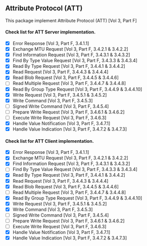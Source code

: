 ## Attribute Protocol (ATT)

This package implement Attribute Protocol (ATT) [Vol 3, Part F]

#### Check list for ATT Server implementation.
  - [x] Error Response [Vol 3, Part F, 3.4.1.1]
  - [x] Exchange MTU Request [Vol 3, Part F, 3.4.2.1 & 3.4.2.2]
  - [x] Find Information Request [Vol 3, Part F, 3.4.3.1 & 3.4.3.2]
  - [x] Find By Type Value Request [Vol 3, Part F, 3.4.3.3 & 3.4.3.4]
  - [x] Read By Type Request [Vol 3, Part F, 3.4.4.1 & 3.4.4.2]
  - [x] Read Request [Vol 3, Part F, 3.4.4.3 & 3.4.4.4]
  - [x] Read Blob Request [Vol 3, Part F, 3.4.4.5 & 3.4.4.6]
  - [ ] Read Multiple Request [Vol 3, Part F, 3.4.4.7 & 3.4.4.8]
  - [x] Read By Group Type Request [Vol 3, Part F, 3.4.4.9 & 3.4.4.10]
  - [x] Write Request [Vol 3, Part F, 3.4.5.1 & 3.4.5.2]
  - [x] Write Command [Vol 3, Part F, 3.4.5.3]
  - [ ] Signed Write Command [Vol 3, Part F, 3.4.5.4]
  - [ ] Prepare Write Request [Vol 3, Part F, 3.4.6.1 & 3.4.6.2]
  - [ ] Execute Write Request [Vol 3, Part F, 3.4.6.3]
  - [x] Handle Value Notification [Vol 3, Part F, 3.4.7.1]
  - [x] Handle Value Indication [Vol 3, Part F, 3.4.7.2 & 3.4.7.3]

#### Check list for ATT Client implementation.

  - [x] Error Response [Vol 3, Part F, 3.4.1.1]
  - [x] Exchange MTU Request [Vol 3, Part F, 3.4.2.1 & 3.4.2.2]
  - [x] Find Information Request [Vol 3, Part F, 3.4.3.1 & 3.4.3.2]
  - [ ] Find By Type Value Request [Vol 3, Part F, 3.4.3.3 & 3.4.3.4]
  - [x] Read By Type Request [Vol 3, Part F, 3.4.4.1 & 3.4.4.2]
  - [x] Read Request [Vol 3, Part F, 3.4.4.3 & 3.4.4.4]
  - [x] Read Blob Request [Vol 3, Part F, 3.4.4.5 & 3.4.4.6]
  - [ ] Read Multiple Request [Vol 3, Part F, 3.4.4.7 & 3.4.4.8]
  - [x] Read By Group Type Request [Vol 3, Part F, 3.4.4.9 & 3.4.4.10]
  - [x] Write Request [Vol 3, Part F, 3.4.5.1 & 3.4.5.2]
  - [x] Write Command [Vol 3, Part F, 3.4.5.3]
  - [ ] Signed Write Command [Vol 3, Part F, 3.4.5.4]
  - [ ] Prepare Write Request [Vol 3, Part F, 3.4.6.1 & 3.4.6.2]
  - [ ] Execute Write Request [Vol 3, Part F, 3.4.6.3]
  - [x] Handle Value Notification [Vol 3, Part F, 3.4.7.1]
  - [x] Handle Value Indication [Vol 3, Part F, 3.4.7.2 & 3.4.7.3]
